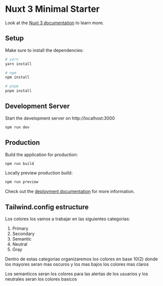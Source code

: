 # Nuxt 3 Minimal Starter

Look at the [Nuxt 3 documentation](https://nuxt.com/docs/getting-started/introduction) to learn more.

## Setup

Make sure to install the dependencies:

```bash
# yarn
yarn install

# npm
npm install

# pnpm
pnpm install
```

## Development Server

Start the development server on http://localhost:3000

```bash
npm run dev
```

## Production

Build the application for production:

```bash
npm run build
```

Locally preview production build:

```bash
npm run preview
```

Check out the [deployment documentation](https://nuxt.com/docs/getting-started/deployment) for more information.

## Tailwind.config estructure

Los colores los vamos a trabajar en las siguientes categorias:

1. Primary
2. Secondary
3. Semantic
4. Neutral
5. Gray

Dentro de estas categorias organizaremos los colores en base 10(2) donde los mayores seran mas oscuros y los mas bajos los colores mas claros

Los semanticos seran los colores para las alertas de los usuarios y los neutrales seran los colores basicos 